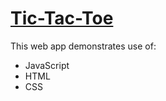# [Tic-Tac-Toe](https://github.com/phunky-panda94/tic-tac-toe)

This web app demonstrates use of:

- JavaScript 
- HTML
- CSS

